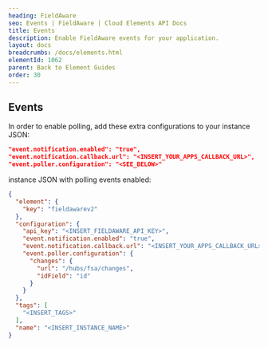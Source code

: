 ```yaml
---
heading: FieldAware
seo: Events | FieldAware | Cloud Elements API Docs
title: Events
description: Enable FieldAware events for your application.
layout: docs
breadcrumbs: /docs/elements.html
elementId: 1062
parent: Back to Element Guides
order: 30
---
```


## Events

In order to enable polling, add these extra configurations to your instance JSON:

```JSON
"event.notification.enabled": "true",
"event.notification.callback.url": "<INSERT_YOUR_APPS_CALLBACK_URL>",
"event.poller.configuration": "<SEE_BELOW>"
```

instance JSON with polling events enabled:

```json
{
  "element": {
    "key": "fieldawarev2"
  },
  "configuration": {
    "api_key": "<INSERT_FIELDAWARE_API_KEY>",
    "event.notification.enabled": "true",
    "event.notification.callback.url": "<INSERT_YOUR_APPS_CALLBACK_URL>",
    "event.poller.configuration": {
      "changes": {
        "url": "/hubs/fsa/changes",
        "idField": "id"
      }
    }
  },
  "tags": [
    "<INSERT_TAGS>"
  ],
  "name": "<INSERT_INSTANCE_NAME>"
}
```
